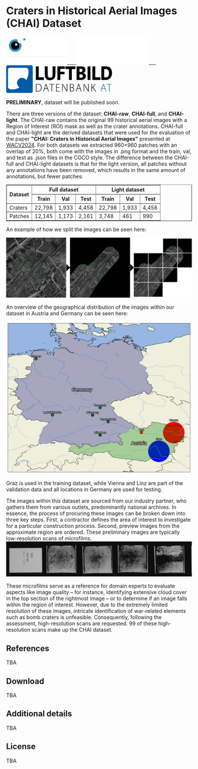 # Craters in Historical Aerial Images (CHAI) Dataset

<p float="center">
  <a href="https://cvl.tuwien.ac.at/" target="_blank">
    <img src="/logos/cvl_white.png" height="75"/>
    &nbsp;&nbsp;&nbsp;&nbsp;
  </a>
  <a href="https://www.tuwien.at/" target="_blank">
    <img src="/logos/tuw_white.png" height="75" />
    &nbsp;&nbsp;&nbsp;&nbsp;
  </a>
  <a href="https://www.luftbilddatenbank-gmbh.at/" target="_blank">
    <img src="/logos/logo_at.png" height="75" />
  </a>
</p>

**PRELIMINARY**, dataset will be published soon.

There are three versions of the dataset: **CHAI-raw**, **CHAI-full**, and **CHAI-light**. The CHAI-raw contains the original 99 historical aerial images with a Region of Interest (ROI) mask as well as the crater annotations. CHAI-full and CHAI-light are the derived datasets that were used for the evaluation of the paper **"CHAI: Craters in Historical Aerial Images"** presented at [WACV2024](https://wacv2024.thecvf.com/). For both datasets we extracted 960×960 patches with an overlap of 20%, both come with the images in .png format and the train, val, and test as .json files in the COCO style. The difference between the CHAI-full and CHAI-light datasets is that for the light version, all patches without any annotations have been removed, which results in the same amount of annotations, but fewer patches:

<table border="1">
  <tr>
    <th rowspan="2">Dataset</th>
    <th colspan="3">Full dataset</th>
    <th colspan="3">Light dataset</th>
  </tr>
  <tr>
    <th>Train</th>
    <th>Val</th>
    <th>Test</th>
    <th>Train</th>
    <th>Val</th>
    <th>Test</th>
  </tr>
  <tr>
    <td>Craters</td>
    <td>22,798</td>
    <td>1,933</td>
    <td>4,458</td>
    <td>22,798</td>
    <td>1,933</td>
    <td>4,458</td>
  </tr>
  <tr>
    <td>Patches</td>
    <td>12,145</td>
    <td>1,173</td>
    <td>2,161</td>
    <td>3,748</td>
    <td>461</td>
    <td>990</td>
  </tr>
</table>

An example of how we split the images can be seen here:

![Overview of the locations contained in this dataset.](/assets/extraction.png)

An overview of the geographical distribution of the images within our dataset in Austria and Germany can be seen here:

![Overview of the locations contained in this dataset.](/assets/location_map.png)

Graz is used in the training dataset, while Vienna and Linz are part of the validation data and all locations in Germany are used for testing.

The images within this dataset are sourced from our industry partner, who gathers them from various outlets, predominantly national archives. In essence, the process of procuring these images can be broken down into three key steps. First, a contractor defines the area of interest to investigate for a particular construction process. Second, preview images from the approximate region are ordered. These preliminary images are typically low-resolution scans of microfilms.
![Overview of the locations contained in this dataset.](/assets/microfilm.jpg)

These microfilms serve as a reference for domain experts to evaluate aspects like image quality – for instance, identifying extensive cloud cover in the top section of the rightmost image – or to determine if an image falls within the region of interest. However, due to the extremely limited resolution of these images, intricate identification of war-related elements such as bomb craters is unfeasible. Consequently, following the assessment, high-resolution scans are requested. 99 of these high-resolution scans make up the CHAI dataset.

## References

TBA

## Download

TBA

## Additional details

TBA

## License

TBA

